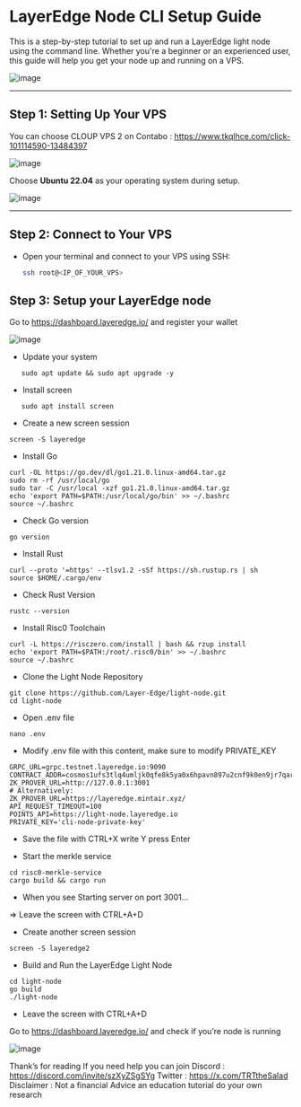 # LayerEdge Node CLI Setup Guide

This is a step-by-step tutorial to set up and run a LayerEdge light node using the command line. Whether you're a beginner or an experienced user, this guide will help you get your node up and running on a VPS.

  ![image](https://github.com/user-attachments/assets/11bdeea0-99de-48bc-b84f-2c29aa313b6d)

---


## Step 1: Setting Up Your VPS

You can choose CLOUP VPS 2 on Contabo : https://www.tkqlhce.com/click-101114590-13484397

![image](https://github.com/user-attachments/assets/a18d3037-3969-49c1-a546-cd8ad9cb5091)

Choose **Ubuntu 22.04** as your operating system during setup.

![image](https://github.com/user-attachments/assets/ede1b20f-fec9-42df-90ef-462d5dcf187b)


---

## Step 2: Connect to Your VPS

- Open your terminal and connect to your VPS using SSH:
   ```bash
   ssh root@<IP_OF_YOUR_VPS>

## Step 3: Setup your LayerEdge node
Go to https://dashboard.layeredge.io/ and register your wallet

![image](https://github.com/user-attachments/assets/001d6c58-646f-4351-9879-58806ae838b4)

- Update your system

 ```
    sudo apt update && sudo apt upgrade -y
 ```
- Install screen
```
   sudo apt install screen
```
- Create a new screen session
```
screen -S layeredge
```
- Install Go
```
curl -OL https://go.dev/dl/go1.21.0.linux-amd64.tar.gz
sudo rm -rf /usr/local/go
sudo tar -C /usr/local -xzf go1.21.0.linux-amd64.tar.gz
echo 'export PATH=$PATH:/usr/local/go/bin' >> ~/.bashrc
source ~/.bashrc
```
- Check Go version
```
go version
```
- Install Rust
```
curl --proto '=https' --tlsv1.2 -sSf https://sh.rustup.rs | sh
source $HOME/.cargo/env
```
- Check Rust Version
```
rustc --version
```
- Install Risc0 Toolchain
```
curl -L https://risczero.com/install | bash && rzup install
echo 'export PATH=$PATH:/root/.risc0/bin' >> ~/.bashrc
source ~/.bashrc
```
- Clone the Light Node Repository
```
git clone https://github.com/Layer-Edge/light-node.git
cd light-node
```
- Open .env file
```
nano .env
```
- Modify .env file with this content, make sure to modify PRIVATE_KEY
```
GRPC_URL=grpc.testnet.layeredge.io:9090
CONTRACT_ADDR=cosmos1ufs3tlq4umljk0qfe8k5ya0x6hpavn897u2cnf9k0en9jr7qarqqt56709
ZK_PROVER_URL=http://127.0.0.1:3001
# Alternatively:
ZK_PROVER_URL=https://layeredge.mintair.xyz/
API_REQUEST_TIMEOUT=100
POINTS_API=https://light-node.layeredge.io
PRIVATE_KEY='cli-node-private-key'
```
- Save the file with CTRL+X write Y press Enter

- Start the merkle service
```
cd risc0-merkle-service
cargo build && cargo run
```
- When you see Starting server on port 3001…

=> Leave the screen with CTRL+A+D

- Create another screen session
```
screen -S layeredge2
```
- Build and Run the LayerEdge Light Node
```
cd light-node
go build
./light-node
```
- Leave the screen with CTRL+A+D

Go to https://dashboard.layeredge.io/ and check if you’re node is running

![image](https://github.com/user-attachments/assets/aa00215a-cc55-4f72-8aaa-3f3dbdc31a0a)



Thank’s for reading
If you need help you can join Discord : https://discord.com/invite/szXyZSgSYg
Twitter : https://x.com/TRTtheSalad
Disclaimer : Not a financial Advice an education tutorial do your own research

